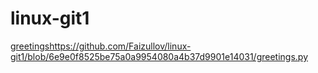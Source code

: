 # linux-git1
[greetings](greetings.py)https://github.com/Faizullov/linux-git1/blob/6e9e0f8525be75a0a9954080a4b37d9901e14031/greetings.py  
